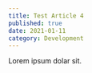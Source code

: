 ```yaml
---
title: Test Article 4
published: true
date: 2021-01-11
category: Development
---
```


Lorem ipsum dolar sit.
